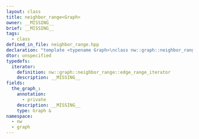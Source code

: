 ```yaml
---
layout: class
title: neighbor_range<Graph>
owner: __MISSING__
brief: __MISSING__
tags:
  - class
defined_in_file: neighbor_range.hpp
declaration: "template <typename Graph>\nclass nw::graph::neighbor_range;"
dtor: unspecified
typedefs:
  iterator:
    definition: nw::graph::neighbor_range::edge_range_iterator
    description: __MISSING__
fields:
  the_graph_:
    annotation:
      - private
    description: __MISSING__
    type: Graph &
namespace:
  - nw
  - graph
---
```

